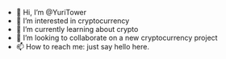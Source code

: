 - 👋 Hi, I’m @YuriTower
- 👀 I’m interested in cryptocurrency
- 🌱 I’m currently learning about crypto
- 💞️ I’m looking to collaborate on a new cryptocurrency project
- 📫 How to reach me: just say hello here.

<!---
YuriTower/YuriTower is a ✨ special ✨ repository because its `README.md` (this file) appears on your GitHub profile.
You can click the Preview link to take a look at your changes.
--->
